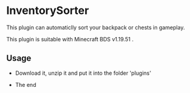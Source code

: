 # InventorySorter

This plugin can automaticlly sort your backpack or chests in gameplay.

This plugin is suitable with Minecraft BDS v1.19.51 .

## Usage

* Download it, unzip it and put it into the folder 'plugins'

* The end
